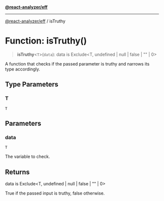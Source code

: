 [**@react-analyzer/eff**](../README.md)

***

[@react-analyzer/eff](../README.md) / isTruthy

# Function: isTruthy()

> **isTruthy**\<`T`\>(`data`): data is Exclude\<T, undefined \| null \| false \| "" \| 0\>

A function that checks if the passed parameter is truthy and narrows its type accordingly.

## Type Parameters

### T

`T`

## Parameters

### data

`T`

The variable to check.

## Returns

data is Exclude\<T, undefined \| null \| false \| "" \| 0\>

True if the passed input is truthy, false otherwise.
